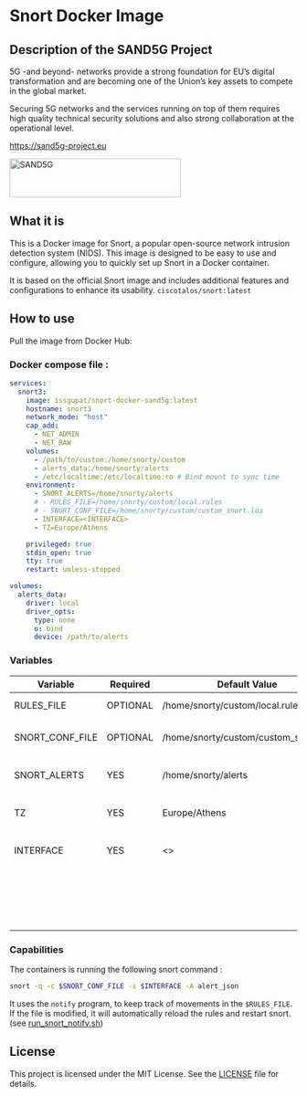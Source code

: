 # Snort Docker Image

## Description of the SAND5G Project

5G -and beyond- networks provide a strong foundation for EU’s digital transformation and are becoming one of the Union’s key assets to compete in the global market.

Securing 5G networks and the services running on top of them requires high quality technical security solutions and also strong collaboration at the operational level.

https://sand5g-project.eu

<img src="https://sand5g-project.eu/wp-content/uploads/2024/06/SAND5G-logo-600x137.png" alt="SAND5G" width="300" height="68">

## What it is

This is a Docker image for Snort, a popular open-source network intrusion detection system (NIDS). This image is designed to be easy to use and configure, allowing you to quickly set up Snort in a Docker container.

It is based on the official Snort image and includes additional features and configurations to enhance its usability. `ciscotalos/snort:latest`

## How to use

Pull the image from Docker Hub:

### Docker compose file :

```yaml
services:
  snort3:
    image: issgupat/snort-docker-sand5g:latest
    hostname: snort3
    network_mode: "host"
    cap_add:
      - NET_ADMIN
      - NET_RAW
    volumes:
      - /path/to/custom:/home/snorty/custom
      - alerts_data:/home/snorty/alerts
      - /etc/localtime:/etc/localtime:ro # Bind mount to sync time
    environment:
      - SNORT_ALERTS=/home/snorty/alerts
      # - RULES_FILE=/home/snorty/custom/local.rules
      # - SNORT_CONF_FILE=/home/snorty/custom/custom_snort.lua
      - INTERFACE=<INTERFACE>
      - TZ=Europe/Athens

    privileged: true
    stdin_open: true
    tty: true
    restart: unless-stopped

volumes:
  alerts_data:
    driver: local
    driver_opts:
      type: none
      o: bind
      device: /path/to/alerts
```

### Variables

| Variable        | Required | Default Value                        | Description                                            |
| --------------- | -------- | ------------------------------------ | ------------------------------------------------------ |
| RULES_FILE      | OPTIONAL | /home/snorty/custom/local.rules      | Which rule file to use                                 |
| SNORT_CONF_FILE | OPTIONAL | /home/snorty/custom/custom_snort.lua | Which configuration file to use                        |
| SNORT_ALERTS    | YES      | /home/snorty/alerts                  | Which folder to use for alert output                   |
| TZ              | YES      | Europe/Athens                        | Used to have accurate timestamps                       |
| INTERFACE       | YES      | <>                                   | The interface to monitor.                              |
|                 |          |                                      | Default is the first interface available in the system |

### Capabilities

The containers is running the following snort command :

```bash
snort -q -c $SNORT_CONF_FILE -i $INTERFACE -A alert_json
```

It uses the `notify` program, to keep track of movements in the `$RULES_FILE`. If the file is modified, it will automatically reload the rules and restart snort. (see [run_snort_notify.sh](src/volumes/scripts/run_snort_notify.sh))

## License

This project is licensed under the MIT License. See the [LICENSE](LICENSE) file for details.

